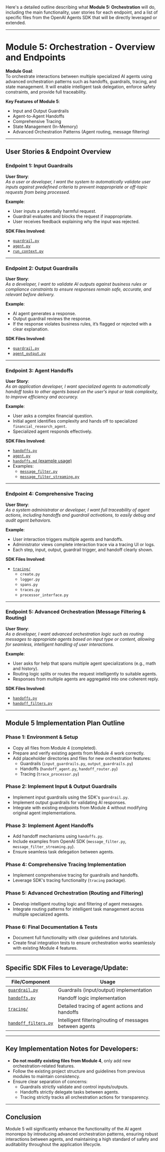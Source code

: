 Here's a detailed outline describing what **Module 5: Orchestration** will do, including the main functionality, user stories for each endpoint, and a list of specific files from the OpenAI Agents SDK that will be directly leveraged or extended.

---

# Module 5: Orchestration - Overview and Endpoints

**Module Goal**:  
To orchestrate interactions between multiple specialized AI agents using advanced orchestration patterns such as handoffs, guardrails, tracing, and state management. It will enable intelligent task delegation, enforce safety constraints, and provide full traceability.

**Key Features of Module 5**:
- Input and Output Guardrails
- Agent-to-Agent Handoffs
- Comprehensive Tracing
- State Management (In-Memory)
- Advanced Orchestration Patterns (Agent routing, message filtering)

---

## User Stories & Endpoint Overview

### Endpoint 1: Input Guardrails

**User Story**:  
_As a user or developer, I want the system to automatically validate user inputs against predefined criteria to prevent inappropriate or off-topic requests from being processed._

**Example**:
- User inputs a potentially harmful request.
- Guardrail evaluates and blocks the request if inappropriate.
- User receives feedback explaining why the input was rejected.

**SDK Files Involved**:
- [`guardrail.py`](https://github.com/openai/openai-agents-python/blob/main/src/agents/guardrail.py)
- [`agent.py`](https://github.com/openai/openai-agents-python/blob/main/src/agents/agent.py)
- [`run_context.py`](https://github.com/openai/openai-agents-python/blob/main/src/agents/run_context.py)

---

### Endpoint 2: Output Guardrails

**User Story**:  
_As a developer, I want to validate AI outputs against business rules or compliance constraints to ensure responses remain safe, accurate, and relevant before delivery._

**Example**:
- AI agent generates a response.
- Output guardrail reviews the response.
- If the response violates business rules, it’s flagged or rejected with a clear explanation.

**SDK Files Involved**:
- [`guardrail.py`](https://github.com/openai/openai-agents-python/blob/main/src/agents/guardrail.py)
- [`agent_output.py`](https://github.com/openai/openai-agents-python/blob/main/src/agents/agent_output.py)

---

### Endpoint 3: Agent Handoffs

**User Story**:  
_As an application developer, I want specialized agents to automatically handoff tasks to other agents based on the user's input or task complexity, to improve efficiency and accuracy._

**Example**:
- User asks a complex financial question.
- Initial agent identifies complexity and hands off to specialized `financial_research_agent`.
- Specialized agent responds effectively.

**SDK Files Involved**:
- [`handoffs.py`](https://github.com/openai/openai-agents-python/blob/main/src/agents/handoffs.py)
- [`agent.py`](https://github.com/openai/openai-agents-python/blob/main/src/agents/agent.py)
- [`handoffs.md` (example usage)](https://github.com/openai/openai-agents-python/blob/main/docs/handoffs.md)
- Examples:
  - [`message_filter.py`](https://github.com/openai/openai-agents-python/blob/main/examples/handoffs/message_filter.py)
  - [`message_filter_streaming.py`](https://github.com/openai/openai-agents-python/blob/main/examples/handoffs/message_filter_streaming.py)

---

### Endpoint 4: Comprehensive Tracing

**User Story**:  
_As a system administrator or developer, I want full traceability of agent actions, including handoffs and guardrail activations, to easily debug and audit agent behaviors._

**Example**:
- User interaction triggers multiple agents and handoffs.
- Administrator views complete interaction trace via a tracing UI or logs.
- Each step, input, output, guardrail trigger, and handoff clearly shown.

**SDK Files Involved**:
- [`tracing/`](https://github.com/openai/openai-agents-python/tree/main/src/agents/tracing)
  - `create.py`
  - `logger.py`
  - `spans.py`
  - `traces.py`
  - `processor_interface.py`

---

### Endpoint 5: Advanced Orchestration (Message Filtering & Routing)

**User Story**:  
_As a developer, I want advanced orchestration logic such as routing messages to appropriate agents based on input type or content, allowing for seamless, intelligent handling of user interactions._

**Example**:
- User asks for help that spans multiple agent specializations (e.g., math and history).
- Routing logic splits or routes the request intelligently to suitable agents.
- Responses from multiple agents are aggregated into one coherent reply.

**SDK Files Involved**:
- [`handoffs.py`](https://github.com/openai/openai-agents-python/blob/main/src/agents/handoffs.py)
- [`handoff_filters.py`](https://github.com/openai/openai-agents-python/blob/main/src/agents/extensions/handoff_filters.py)

---

## Module 5 Implementation Plan Outline

### Phase 1: Environment & Setup
- Copy all files from Module 4 (completed).
- Prepare and verify existing agents from Module 4 work correctly.
- Add placeholder directories and files for new orchestration features:
  - Guardrails (`input_guardrails.py`, `output_guardrails.py`)
  - Handoffs (`handoff_agent.py`, `handoff_router.py`)
  - Tracing (`trace_processor.py`)

### Phase 2: Implement Input & Output Guardrails
- Implement input guardrails using the SDK's `guardrail.py`.
- Implement output guardrails for validating AI responses.
- Integrate with existing endpoints from Module 4 without modifying original agent implementations.

### Phase 3: Implement Agent Handoffs
- Add handoff mechanisms using `handoffs.py`.
- Include examples from OpenAI SDK (`message_filter.py`, `message_filter_streaming.py`).
- Ensure seamless task delegation between agents.

### Phase 4: Comprehensive Tracing Implementation
- Implement comprehensive tracing for guardrails and handoffs.
- Leverage SDK's tracing functionality (`tracing` package).

### Phase 5: Advanced Orchestration (Routing and Filtering)
- Develop intelligent routing logic and filtering of agent messages.
- Integrate routing patterns for intelligent task management across multiple specialized agents.

### Phase 6: Final Documentation & Tests
- Document full functionality with clear guidelines and tutorials.
- Create final integration tests to ensure orchestration works seamlessly with existing Module 4 features.

---

## Specific SDK Files to Leverage/Update:
| File/Component                       | Usage                                                        |
| ------------------------------------ | ------------------------------------------------------------ |
| [`guardrail.py`](https://github.com/openai/openai-agents-python/blob/main/src/agents/guardrail.py)        | Guardrails (input/output) implementation                |
| [`handoffs.py`](https://github.com/openai/openai-agents-python/blob/main/src/agents/handoffs.py)          | Handoff logic implementation                            |
| [`tracing/`](https://github.com/openai/openai-agents-python/tree/main/src/agents/tracing)                 | Detailed tracing of agent actions and handoffs          |
| [`handoff_filters.py`](https://github.com/openai/openai-agents-python/blob/main/src/agents/extensions/handoff_filters.py) | Intelligent filtering/routing of messages between agents |

---

## Key Implementation Notes for Developers:
- **Do not modify existing files from Module 4**, only add new orchestration-related features.
- Follow the existing project structure and guidelines from previous modules to maintain consistency.
- Ensure clear separation of concerns:
  - Guardrails strictly validate and control inputs/outputs.
  - Handoffs strictly delegate tasks between agents.
  - Tracing strictly tracks all orchestration actions for transparency.

---

## Conclusion
Module 5 will significantly enhance the functionality of the AI agent monorepo by introducing advanced orchestration patterns, ensuring robust interactions between agents, and maintaining a high standard of safety and auditability throughout the application lifecycle.
